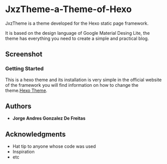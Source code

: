 # JxzTheme-a-Theme-of-Hexo

JxzTheme is a theme developed for the Hexo static page framework.

It is based on the design language of Google Material Desing Lite, the theme has everything you need to create a simple and practical blog.

## Screenshot

### Getting Started

This is a hexo theme and its installation is very simple in the official website of the framework you will find information on how to change the theme.[Hexo Theme](https://hexo.io/docs/themes).

## Authors

* **Jorge Andres Gonzalez De Freitas**

## Acknowledgments

* Hat tip to anyone whose code was used
* Inspiration
* etc
